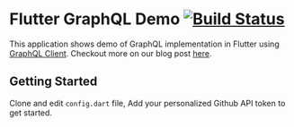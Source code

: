 # Flutter GraphQL Demo [![Build Status](https://travis-ci.org/milind-mevada-stl/Flutter-GraphQL-Demo.svg?branch=master)](https://travis-ci.org/milind-mevada-stl/Flutter-GraphQL-Demo)

This application shows demo of GraphQL implementation in Flutter using
[GraphQL Client](https://pub.dev/packages/graphql). Checkout more on our blog post [here](https://dev.to/solutelabs/exploring-graphql-with-flutter-4mdp).

## Getting Started

Clone and edit `config.dart` file, Add your personalized Github API token to get started.
